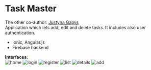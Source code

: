 # Task Master
The other co-author: [Justyna Gapys](https://github.com/justynagapys)<br/>
Application which lets add, edit and delete tasks. It includes also user authentication.
- Ionic, Angular.js
- Firebase backend <br/>

**Interfaces:** <br/>
![home](https://github.com/KarolinaLewinska/TaskMaster/blob/master/Interfaces/home.PNG)
![login](https://github.com/KarolinaLewinska/TaskMaster/blob/master/Interfaces/login.PNG)
![register](https://github.com/KarolinaLewinska/TaskMaster/blob/master/Interfaces/register.PNG)
![list](https://github.com/KarolinaLewinska/TaskMaster/blob/master/Interfaces/list.PNG)
![details](https://github.com/KarolinaLewinska/TaskMaster/blob/master/Interfaces/details.PNG)
![add](https://github.com/KarolinaLewinska/TaskMaster/blob/master/Interfaces/add.PNG)

